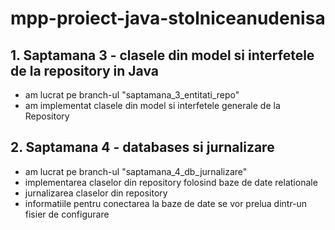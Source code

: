 # mpp-proiect-java-stolniceanudenisa

## 1. Saptamana 3 - clasele din model si interfetele de la repository in Java
- am lucrat pe branch-ul "saptamana_3_entitati_repo"
- am implementat clasele din model si interfetele generale de la Repository


## 2. Saptamana 4 - databases si jurnalizare
- am lucrat pe branch-ul "saptamana_4_db_jurnalizare"
- implementarea claselor din repository folosind baze de date relationale
- jurnalizarea claselor din repository
- informatiile pentru conectarea la baze de date se vor prelua dintr-un fisier de configurare
